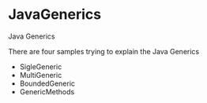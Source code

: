 # JavaGenerics
Java Generics

There are four samples trying to explain the Java Generics

* SigleGeneric
* MultiGeneric
* BoundedGeneric
* GenericMethods
